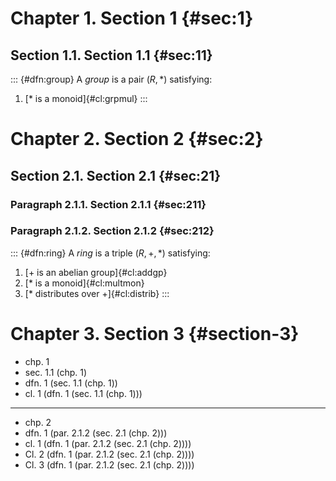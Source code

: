 Chapter 1. Section 1 {#sec:1}
====================

Section 1.1. Section 1.1 {#sec:11}
------------------------

::: {#dfn:group}
A *group* is a pair $(R,*)$ satisfying:

1.  [$*$ is a monoid]{#cl:grpmul}
:::

Chapter 2. Section 2 {#sec:2}
====================

Section 2.1. Section 2.1 {#sec:21}
------------------------

### Paragraph 2.1.1. Section 2.1.1 {#sec:211}

### Paragraph 2.1.2. Section 2.1.2 {#sec:212}

::: {#dfn:ring}
A *ring* is a triple $(R,+,*)$ satisfying:

1.  [$+$ is an abelian group]{#cl:addgp}
2.  [$*$ is a monoid]{#cl:multmon}
3.  [$*$ distributes over $+$]{#cl:distrib}
:::

Chapter 3. Section 3 {#section-3}
====================

-   chp. 1
-   sec. 1.1 (chp. 1)
-   dfn. 1 (sec. 1.1 (chp. 1))
-   cl. 1 (dfn. 1 (sec. 1.1 (chp. 1)))

------------------------------------------------------------------------

-   chp. 2
-   dfn. 1 (par. 2.1.2 (sec. 2.1 (chp. 2)))
-   cl. 1 (dfn. 1 (par. 2.1.2 (sec. 2.1 (chp. 2))))
-   Cl. 2 (dfn. 1 (par. 2.1.2 (sec. 2.1 (chp. 2))))
-   Cl. 3 (dfn. 1 (par. 2.1.2 (sec. 2.1 (chp. 2))))
